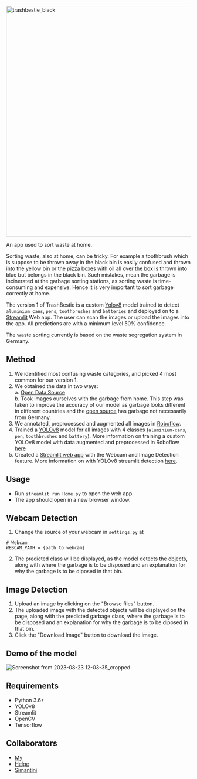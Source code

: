 
<img width="629" alt="trashbestie_black" src="https://github.com/shindesimantini6/TrashBestie/assets/79316344/5c3a2352-ba64-4959-a3fd-17b7c9373d7e">

An app used to sort waste at home.

Sorting waste, also at home, can be tricky. For example a toothbrush which is suppose to be thrown away in the black bin is easily confused and thrown into the yellow bin or the pizza boxes with oil all over the box is thrown into blue but belongs in the black bin. Such mistakes, mean the garbage is incinerated at the garbage sorting stations, as sorting waste is time-consuming and expensive. Hence it is very important to sort garbage correctly at home. 

The version 1 of TrashBestie is a custom [Yolov8](https://github.com/ultralytics/ultralytics) model trained to detect `aluminium cans`, `pens`, `toothbrushes` and `batteries` and deployed on to a [Streamlit](https://streamlit.io/) Web app. The user can scan the images or upload the images into the app. All predictions are with a minimum level 50% confidence.

The waste sorting currently is based on the waste segregation system in Germany.

## Method
1. We identified most confusing waste categories, and picked 4 most common for our version 1.
2. We obtained the data in two ways:  
    a. [Open Data Source](https://github.com/AgaMiko/waste-datasets-review)  
    b. Took images ourselves with the garbage from home. This step was taken to improve the accuracy of our model as garbage looks different in different countries and the [open source](https://github.com/AgaMiko/waste-datasets-review) has garbage not necessarily from Germany.  
3. We annotated, preprocessed and augmented all images in [Roboflow](https://roboflow.com/).
4. Trained a [YOLOv8](https://github.com/ultralytics/ultralytics) model for all images with 4 classes (`aluminium-cans`, `pen`, `toothbrushes` and `battery`). More information on training a custom YOLOv8 model with data augmented and preprocessed in Roboflow [here](https://blog.roboflow.com/how-to-train-yolov8-on-a-custom-dataset/)
5. Created a [Streamlit web app](https://streamlit.io/) with the Webcam and Image Detection feature. More information on with YOLOv8 streamlit detection [here](https://github.com/CodingMantras/yolov8-streamlit-detection-tracking).

## Usage

- Run `streamlit run Home.py` to open the web app.
- The app should open in a new browser window.

## Webcam Detection
1. Change the source of your webcam in `settings.py` at   
```
# Webcam
WEBCAM_PATH = {path to webcam}
```
2. The predicted class will be displayed, as the model detects the objects, along with where the garbage is to be disposed and an explanation for why the garbage is to 
be diposed in that bin. 

## Image Detection
1. Upload an image by clicking on the "Browse files" button.
2. The uploaded image with the detected objects will be displayed on the page, along with the predicted garbage class, where the garbage is to be disposed and an explanation for why the garbage is to 
be diposed in that bin. 
3. Click the "Download Image" button to download the image.

## Demo of the model

![Screenshot from 2023-08-23 12-03-35_cropped](https://github.com/shindesimantini6/TrashBestie/assets/79316344/d7e6a1ce-9160-4f4b-9f63-d6e1e5d1a3ed)

## Requirements
- Python 3.6+
- YOLOv8
- Streamlit 
- OpenCV
- Tensorflow

## Collaborators
- [My](https://www.linkedin.com/in/my-huynh/) 
- [Helge](https://github.com/helge1991)
- [Simantini](https://github.com/shindesimantini6)
